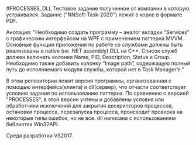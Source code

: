 #PROCESSES_DLL
Тестовое задание полученное от компании в которую устраивался. Задание ("NNSoft-Task-2020") лежит в корне в формате PDF.

Анотация: "Необходимо создать программу – аналог вкладки “Services” с графическим интерфейсом на WPF с применением паттерна MVVM. Основные функции приложения по работе со службами должны быть реализованы в native (не .NET assembly) DLL на С++. Список служб должен включать колонки Name, PID, Description, Status и Group. Необходимо также добавить колонку “Image path”, содержащую полный путь до исполняемого модуля службы, которой нет в Task Manager’e."

В этом репозитории лежит версия программы, организованная с помощью интерфейса(клинта) и dll(сервер), что отчасти соответствует условию задания по использованию паттерна.  По сравнению с версией "PROCESSES", в этой версии учтены и добавлены условия или обработчики исключений для закрытия дескрипторов процессов, остановки процесса, перезапуска процесса, происходит проверка на некоторые типы ошибок, но не все. dll написана с использованием библиотек Win32API.

Среда разработки VS2017.
